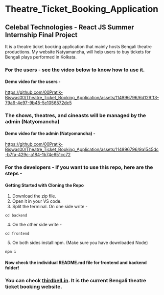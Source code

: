 # Theatre_Ticket_Booking_Application

## Celebal Technologies - React JS Summer Internship Final Project

It is a theatre ticket booking application that mainly hosts Bengali theatre productions. My website Natyamancha, will help users to buy tickets for Bengali plays performed in Kolkata.

### For the users - see the video below to know how to use it.

#### Demo video for the users - 



https://github.com/00Pratik-Biswas00/Theatre_Ticket_Booking_Application/assets/114896796/6d129ff3-79a6-4e97-9b45-5c1056572dc5



### The shows, theatres, and cineasts will be managed by the admin (Natyomancha)

#### Demo video for the admin (Natyomancha) -



https://github.com/00Pratik-Biswas00/Theatre_Ticket_Booking_Application/assets/114896796/9a1545dc-b7fa-429c-a184-1b74e651cc72



### For the developers - If you want to use this repo, here are the steps - 


#### Getting Started with Cloning the Repo

1. Download the zip file.
2. Open it in your VS code. 
3. Split the terminal. On one side write - 

``` 
cd backend
```

4. On the other side write - 

```
cd frontend
```


5. On both sides install npm. (Make sure you have downloaded Node)

```
npm i
```

#### Now check the individual README.md file for frontend and backend folder!

### You can check [thirdbell.in](https://www.thirdbell.in/). It is the current Bengali theatre ticket booking website.






